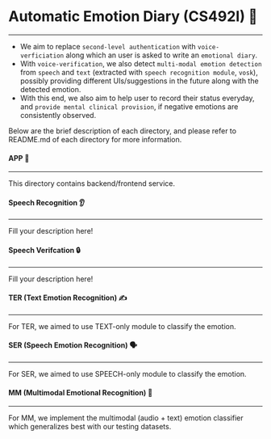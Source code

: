 # Automatic Emotion Diary (CS492I) 📖
------------------------------------
- We aim to replace `second-level authentication` with `voice-verficiation` along which an user is asked to write an `emotional diary`.
- With `voice-verification`, we also detect `multi-modal emotion detection` from `speech` and `text` (extracted with `speech recognition module`, `vosk`), possibly providing different UIs/suggestions in the future along with the detected emotion.
- With this end, we also aim to help user to record their status everyday, and `provide mental clinical provision`, if negative emotions are consistently observed. 

Below are the brief description of each directory, and please refer to README.md of each directory for more information.

#### APP 📱
----
This directory contains backend/frontend service.

#### Speech Recognition 👂
---
Fill your description here!

#### Speech Verifcation 🔒
---
Fill your description here!

#### TER (Text Emotion Recognition) ✍️
---
For TER, we aimed to use TEXT-only module to classify the emotion.

#### SER (Speech Emotion Recognition) 🗣️
---
For SER, we aimed to use SPEECH-only module to classify the emotion.

#### MM (Multimodal Emotional Recognition) 📠
----
For MM, we implement the multimodal (audio + text) emotion classifier which generalizes best with our testing datasets.
